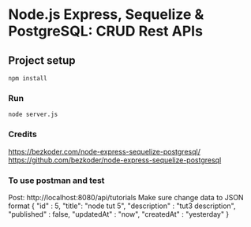 # Node.js Express, Sequelize & PostgreSQL: CRUD Rest APIs


## Project setup
```
npm install
```

### Run
```
node server.js
```

### Credits
https://bezkoder.com/node-express-sequelize-postgresql/
https://github.com/bezkoder/node-express-sequelize-postgresql


### To use postman and test
Post: http://localhost:8080/api/tutorials
Make sure change data to JSON format
{ 
	"id" : 5,
	"title": "node tut 5",
	"description" : "tut3 description",
	"published" : false,
	"updatedAt" : "now",
	"createdAt" : "yesterday"
}